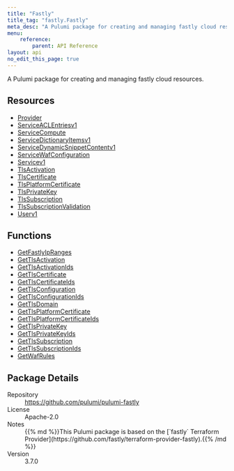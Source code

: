 ```yaml
---
title: "Fastly"
title_tag: "fastly.Fastly"
meta_desc: "A Pulumi package for creating and managing fastly cloud resources."
menu:
    reference:
        parent: API Reference
layout: api
no_edit_this_page: true
---
```


<!-- WARNING: this file was generated by Pulumi Docs Generator. -->
<!-- Do not edit by hand unless you're certain you know what you are doing! -->

A Pulumi package for creating and managing fastly cloud resources.

<h2 id="resources">Resources</h2>
<ul class="api">
    <li><a href="provider" title="Provider"><span class="api-symbol api-symbol--resource"></span>Provider</a></li>
    <li><a href="serviceaclentriesv1" title="ServiceACLEntriesv1"><span class="api-symbol api-symbol--resource"></span>ServiceACLEntriesv1</a></li>
    <li><a href="servicecompute" title="ServiceCompute"><span class="api-symbol api-symbol--resource"></span>ServiceCompute</a></li>
    <li><a href="servicedictionaryitemsv1" title="ServiceDictionaryItemsv1"><span class="api-symbol api-symbol--resource"></span>ServiceDictionaryItemsv1</a></li>
    <li><a href="servicedynamicsnippetcontentv1" title="ServiceDynamicSnippetContentv1"><span class="api-symbol api-symbol--resource"></span>ServiceDynamicSnippetContentv1</a></li>
    <li><a href="servicewafconfiguration" title="ServiceWafConfiguration"><span class="api-symbol api-symbol--resource"></span>ServiceWafConfiguration</a></li>
    <li><a href="servicev1" title="Servicev1"><span class="api-symbol api-symbol--resource"></span>Servicev1</a></li>
    <li><a href="tlsactivation" title="TlsActivation"><span class="api-symbol api-symbol--resource"></span>TlsActivation</a></li>
    <li><a href="tlscertificate" title="TlsCertificate"><span class="api-symbol api-symbol--resource"></span>TlsCertificate</a></li>
    <li><a href="tlsplatformcertificate" title="TlsPlatformCertificate"><span class="api-symbol api-symbol--resource"></span>TlsPlatformCertificate</a></li>
    <li><a href="tlsprivatekey" title="TlsPrivateKey"><span class="api-symbol api-symbol--resource"></span>TlsPrivateKey</a></li>
    <li><a href="tlssubscription" title="TlsSubscription"><span class="api-symbol api-symbol--resource"></span>TlsSubscription</a></li>
    <li><a href="tlssubscriptionvalidation" title="TlsSubscriptionValidation"><span class="api-symbol api-symbol--resource"></span>TlsSubscriptionValidation</a></li>
    <li><a href="userv1" title="Userv1"><span class="api-symbol api-symbol--resource"></span>Userv1</a></li>
</ul>

<h2 id="functions">Functions</h2>
<ul class="api">
    <li><a href="getfastlyipranges" title="GetFastlyIpRanges"><span class="api-symbol api-symbol--function"></span>GetFastlyIpRanges</a></li>
    <li><a href="gettlsactivation" title="GetTlsActivation"><span class="api-symbol api-symbol--function"></span>GetTlsActivation</a></li>
    <li><a href="gettlsactivationids" title="GetTlsActivationIds"><span class="api-symbol api-symbol--function"></span>GetTlsActivationIds</a></li>
    <li><a href="gettlscertificate" title="GetTlsCertificate"><span class="api-symbol api-symbol--function"></span>GetTlsCertificate</a></li>
    <li><a href="gettlscertificateids" title="GetTlsCertificateIds"><span class="api-symbol api-symbol--function"></span>GetTlsCertificateIds</a></li>
    <li><a href="gettlsconfiguration" title="GetTlsConfiguration"><span class="api-symbol api-symbol--function"></span>GetTlsConfiguration</a></li>
    <li><a href="gettlsconfigurationids" title="GetTlsConfigurationIds"><span class="api-symbol api-symbol--function"></span>GetTlsConfigurationIds</a></li>
    <li><a href="gettlsdomain" title="GetTlsDomain"><span class="api-symbol api-symbol--function"></span>GetTlsDomain</a></li>
    <li><a href="gettlsplatformcertificate" title="GetTlsPlatformCertificate"><span class="api-symbol api-symbol--function"></span>GetTlsPlatformCertificate</a></li>
    <li><a href="gettlsplatformcertificateids" title="GetTlsPlatformCertificateIds"><span class="api-symbol api-symbol--function"></span>GetTlsPlatformCertificateIds</a></li>
    <li><a href="gettlsprivatekey" title="GetTlsPrivateKey"><span class="api-symbol api-symbol--function"></span>GetTlsPrivateKey</a></li>
    <li><a href="gettlsprivatekeyids" title="GetTlsPrivateKeyIds"><span class="api-symbol api-symbol--function"></span>GetTlsPrivateKeyIds</a></li>
    <li><a href="gettlssubscription" title="GetTlsSubscription"><span class="api-symbol api-symbol--function"></span>GetTlsSubscription</a></li>
    <li><a href="gettlssubscriptionids" title="GetTlsSubscriptionIds"><span class="api-symbol api-symbol--function"></span>GetTlsSubscriptionIds</a></li>
    <li><a href="getwafrules" title="GetWafRules"><span class="api-symbol api-symbol--function"></span>GetWafRules</a></li>
</ul>

<h2 id="package-details">Package Details</h2>
<dl class="package-details">
	<dt>Repository</dt>
	<dd><a href="https://github.com/pulumi/pulumi-fastly">https://github.com/pulumi/pulumi-fastly</a></dd>
	<dt>License</dt>
	<dd>Apache-2.0</dd>
	<dt>Notes</dt>
	<dd>{{% md %}}This Pulumi package is based on the [`fastly` Terraform Provider](https://github.com/fastly/terraform-provider-fastly).{{% /md %}}</dd>
	<dt>Version</dt>
	<dd>3.7.0</dd>
</dl>

